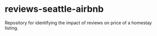 # reviews-seattle-airbnb
Repository for identifying the impact of reviews on price of a homestay listing.
#
